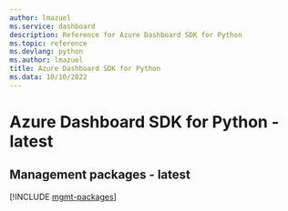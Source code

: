 ```yaml
---
author: lmazuel
ms.service: dashboard
description: Reference for Azure Dashboard SDK for Python
ms.topic: reference
ms.devlang: python
ms.author: lmazuel
title: Azure Dashboard SDK for Python
ms.data: 10/10/2022
---
```

# Azure Dashboard SDK for Python - latest

## Management packages - latest
[!INCLUDE [mgmt-packages](dashboard-mgmt-index.md)]